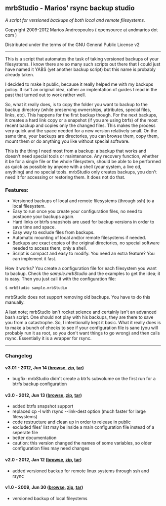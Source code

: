 ## mrbStudio - Marios' rsync backup studio ##
_A script for versioned backups of both local and remote filesystems._

Copyright 2009-2012 Marios Andreopoulos ( opensource at andmarios dot com )

Distributed under the terms of the GNU General Public License v2
___


This is a script that automates the task of taking versioned backups of your filesystems. I know there are so many such scripts out there that I could just have named it YABS (yet another backup script) but this name is probably already taken.

I decided to make it public, because it really helped me with my backups policy. It isn't an original idea, rather an implentation of guides I read in the past that turned out to work rather well.


So, what it really does, is to copy the folder you want to backup to the backup directory (while preserving ownerships, attributes, special files, links, etc). This happens for the first backup though. For the next backups, it creates a hard link copy or a snapshot (if you are using btrfs) of the most recent backup and copies only the changed files. This makes the process very quick and the space needed for a new version relatively small. On the
same time, your backups are directories, you can browse them, copy them, mount them or do anything you like without special software.


This is the thing I need most from a backup: a backup that works and doesn't need special tools or maintenance. Any recovery function, whether it be for a single file or the whole filesystem, should be able to be performed as quick as possible by anyone with a shell (your system, a live cd, anything) and no special tools. mrbStudio only creates backups, you don't need it for accessing or restoring them. It does not do that.


### Features:
 - Versioned backups of local and remote filesystems (through ssh) to a local filesystem.
 - Easy to run once you create your configuration files, no need to postpone your backups again.
 - Hard links or btrfs snapshots are used for backup versions in order to save time and space.
 - Easy way to exclude files from backups.
 - Automatic mounting of local and/or remote filesystems if needed.
 - Backups are exact copies of the original directories, no special software needed to access them, only a shell.
 - Script is compact and easy to modify. You need an extra feature? You can implement it fast.

 
How it works? You create a configuration file for each filesystem you want to backup. Check the _sample.mrbStudio_ and the examples to get the idea; it is easy.
Then you just call it with the configuration file:

`` $ mrbStudio sample.mrbStudio ``


mrbStudio does not support removing old backups. You have to do this manually.


A last note; mrbStudio isn't rocket science and certainly isn't an advanced bash script. One should not play with his backups, they are there to save you from a catastrophe. So, I intentionally kept it basic. What it really does is to make a bunch of checks to see if your configuration file is sane (you will probably run it as root, so you don't want things to go wrong) and then calls rsync. Essentially it is a wrapper for rsync.

___


### Changelog ###

#### v3.01 - 2012, Jun 14 ([browse](http://github.com/andmarios/mrbStudio/tree/v3.01), [zip](http://github.com/andmarios/mrbStudio/zipball/v3.01), [tar](http://github.com/andmarios/mrbStudio/tarball/v3.01))
   - bugfix: mrbStudio didn't create a btrfs subvolume on the first run for a btrfs backup configuration

#### v3.0  - 2012, Jun 13 ([browse](http://github.com/andmarios/mrbStudio/tree/v3.0), [zip](http://github.com/andmarios/mrbStudio/zipball/v3.0), [tar](http://github.com/andmarios/mrbStudio/tarball/v3.0))
   - added btrfs snapshot support
   - replaced cp -l with rsync --link-dest option (much faster for large filesystems)
   - code restructure and clean up in order to release in public
   - excluded files' list may be inside a main configuration file instead of a seperate file
   - better documentation
   - caution: this version changed the names of some variables, so older configuration files may need changes

#### v2.0  - 2012, Jan 12 ([browse](http://github.com/andmarios/mrbStudio/tree/v2.0), [zip](http://github.com/andmarios/mrbStudio/zipball/v2.0), [tar](http://github.com/andmarios/mrbStudio/tarball/v2.0))
   - added versioned backup for remote linux systems through ssh and rsync

#### v1.0  - 2009, Jun 30 ([browse](http://github.com/andmarios/mrbStudio/tree/v1.0), [zip](http://github.com/andmarios/mrbStudio/zipball/v1.0), [tar](http://github.com/andmarios/mrbStudio/tarball/v1.0))
   - versioned backup of local fileystems
